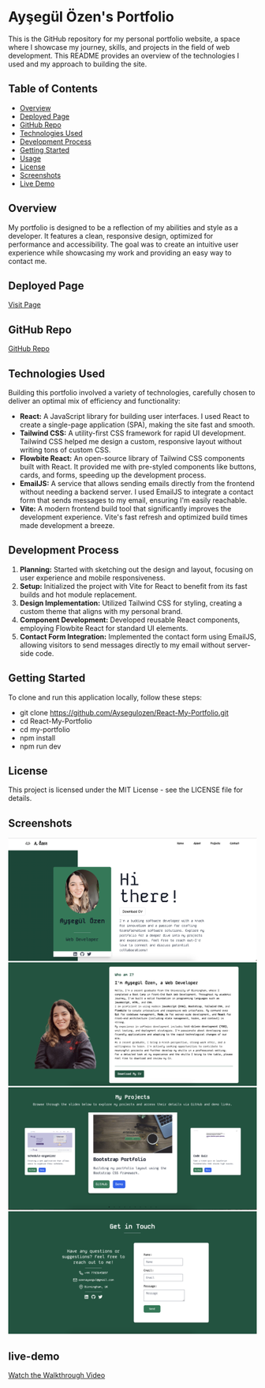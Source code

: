 # Ayşegül Özen's Portfolio

This is the GitHub repository for my personal portfolio website, a space where I showcase my journey, skills, and projects in the field of web development. This README provides an overview of the technologies I used and my approach to building the site.

## Table of Contents

- [Overview](#overview)
- [Deployed Page](#deployed-page)
- [GitHub Repo](#github-repo)
- [Technologies Used](#technologies-used)
- [Development Process](#development-process)
- [Getting Started](#getting-started)
- [Usage](#usage)
- [License](#license)
- [Screenshots](#screenshots)
- [Live Demo](#live-demo)

## Overview

My portfolio is designed to be a reflection of my abilities and style as a developer. It features a clean, responsive design, optimized for performance and accessibility. The goal was to create an intuitive user experience while showcasing my work and providing an easy way to contact me.

## Deployed Page

[Visit Page](https://aysegulozenportfolio.netlify.app/)

## GitHub Repo

[GitHub Repo](https://github.com/Aysegulozen/React-My-Portfolio)

## Technologies Used

Building this portfolio involved a variety of technologies, carefully chosen to deliver an optimal mix of efficiency and functionality:

- **React:** A JavaScript library for building user interfaces. I used React to create a single-page application (SPA), making the site fast and smooth.
- **Tailwind CSS:** A utility-first CSS framework for rapid UI development. Tailwind CSS helped me design a custom, responsive layout without writing tons of custom CSS.
- **Flowbite React:** An open-source library of Tailwind CSS components built with React. It provided me with pre-styled components like buttons, cards, and forms, speeding up the development process.
- **EmailJS:** A service that allows sending emails directly from the frontend without needing a backend server. I used EmailJS to integrate a contact form that sends messages to my email, ensuring I'm easily reachable.
- **Vite:** A modern frontend build tool that significantly improves the development experience. Vite's fast refresh and optimized build times made development a breeze.

## Development Process

1. **Planning:** Started with sketching out the design and layout, focusing on user experience and mobile responsiveness.
2. **Setup:** Initialized the project with Vite for React to benefit from its fast builds and hot module replacement.
3. **Design Implementation:** Utilized Tailwind CSS for styling, creating a custom theme that aligns with my personal brand.
4. **Component Development:** Developed reusable React components, employing Flowbite React for standard UI elements.
5. **Contact Form Integration:** Implemented the contact form using EmailJS, allowing visitors to send messages directly to my email without server-side code.

## Getting Started

To clone and run this application locally, follow these steps:

- git clone https://github.com/Aysegulozen/React-My-Portfolio.git
- cd React-My-Portfolio
- cd my-portfolio
- npm install
- npm run dev 


## License
This project is licensed under the MIT License - see the LICENSE file for details.

## Screenshots

![Home](./my-portfolio/src/assets/home-page.png)
![About](./my-portfolio/src/assets/about-page.png)
![Project](./my-portfolio/src/assets/project-page.png)
![Contact](./my-portfolio/src/assets/contact-page.png)


## live-demo
[Watch the Walkthrough Video](https://drive.google.com/file/d/1A3o1osYib5ANofD9nlKfxml82n311ku7/view?usp=sharing)
